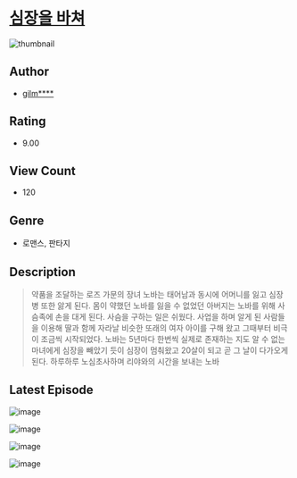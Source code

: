 # [심장을 바쳐](https://comic.naver.com/challenge/list?titleId=810683)
![thumbnail](https://image-comic.pstatic.net/user_contents_data/challenge_comic/2023/05/24/212846/upload_3832623963018780976_480x623.jpeg)

## Author
- [gilm****](https://comic.naver.com/artistTitle?id=212846)

## Rating
- 9.00

## View Count
- 120

## Genre
- 로맨스, 판타지

## Description
> 약품을 조달하는 로즈 가문의 장녀 노바는 태어남과 동시에 어머니를 잃고 심장병 또한 앓게 된다. 몸이 약했던 노바를 잃을 수 없었던 아버지는 노바를 위해 사슴족에 손을 대게 된다. 사슴을 구하는 일은 쉬웠다. 사업을 하며 알게 된 사람들을 이용해 딸과 함께 자라날 비슷한 또래의 여자 아이를 구해 왔고 그때부터 비극이 조금씩 시작되었다. 노바는 5년마다 한번씩 실제로 존재하는 지도 알 수 없는 마녀에게 심장을 빼았기 듯이 심장이 멈춰왔고 20살이 되고 곧 그 날이 다가오게 된다. 하루하루 노심초사하며 리야와의 시간을 보내는 노바


## Latest Episode
![image](https://image-comic.pstatic.net/user_contents_data/challenge_comic/2023/05/24/212846/upload_7161111952644781666.jpeg)

![image](https://image-comic.pstatic.net/user_contents_data/challenge_comic/2023/05/24/212846/upload_3775535120311660853.jpeg)

![image](https://image-comic.pstatic.net/user_contents_data/challenge_comic/2023/05/24/212846/upload_4123388717767602486.jpeg)

![image](https://image-comic.pstatic.net/user_contents_data/challenge_comic/2023/05/24/212846/upload_4135770545824347960.jpeg)
